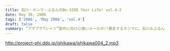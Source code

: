 ```yaml
---
title: 石川・ホンマ・ぶるんのBe-SIDE Your Life! vol.4-2
date: May 30, 2006
tags: ['2006', 'May 2006', 'vol.4']
draft: false
summary: “アゲアゲTシャツ”製作に向け心強いメールが!!暴走するホンマに、石川＆ぶるんが「○○ばいいのに…」を連発！ついに３人が決裂か!?『アイドル』コーナーでは、今週もメールを大量紹介！『レビュー』のコーナーでは、石川が、またしてもリスナーに腹黒いゲリラ作戦を指示！
---
```


http://project-phi.ddo.jp/ishikawa/ishikawa004_2.mp3
